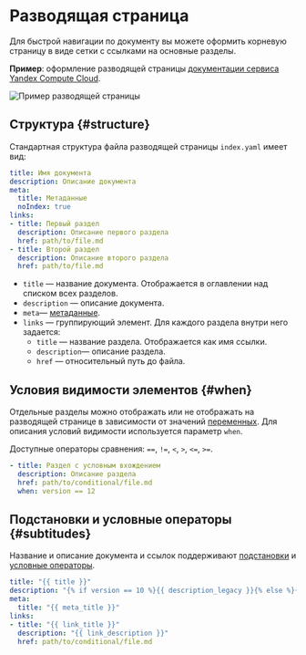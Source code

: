 # Разводящая страница

Для быстрой навигации по документу вы можете оформить корневую страницу в виде сетки с ссылками на основные разделы.

**Пример**: оформление разводящей страницы [документации сервиса Yandex Compute Cloud](https://cloud.yandex.ru/docs/compute/).

![Пример разводящей страницы](../_images/leading.jpg)

## Структура {#structure}

Стандартная структура файла разводящей страницы `index.yaml` имеет вид:

```yaml
title: Имя документа
description: Описание документа
meta:
  title: Метаданные
  noIndex: true
links:
- title: Первый раздел
  description: Описание первого раздела
  href: path/to/file.md
- title: Второй раздел
  description: Описание второго раздела
  href: path/to/file.md
```
* `title` — название документа. Отображается в оглавлении над списком всех разделов.
* `description` — описание документа.
* `meta`— [метаданные](../syntax/meta.md#meta).
* `links` — группирующий элемент. Для каждого раздела внутри него задается:
    * `title` — название раздела. Отображается как имя ссылки.
    * `description`— описание раздела.
    * `href` — относительный путь до файла.

## Условия видимости элементов {#when}

Отдельные разделы можно отображать или не отображать на разводящей странице в зависимости от значений [переменных](../syntax/vars.md). Для описания условий видимости используется параметр `when`.

Доступные операторы сравнения: `==`, `!=`, `<`, `>`, `<=`, `>=`.

```yaml
- title: Раздел с условным вхождением
  description: Описание раздела
  href: path/to/conditional/file.md
  when: version == 12
```

## Подстановки и условные операторы {#subtitudes}

Название и описание документа и ссылок поддерживают [подстановки](../syntax/vars#subtitudes) и [условные операторы](../syntax/vars#conditions).

```yaml
title: "{{ title }}"
description: "{% if version == 10 %}{{ description_legacy }}{% else %}{{ description }}{% endif %}"
meta:
  title: "{{ meta_title }}"
links:
- title: "{{ link_title }}"
  description: "{{ link_description }}"
  href: path/to/conditional/file.md
```
